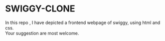 # SWIGGY-CLONE
In this repo , I have depicted a frontend webpage of swiggy, using html and css. <br>
Your suggestion are most welcome.
